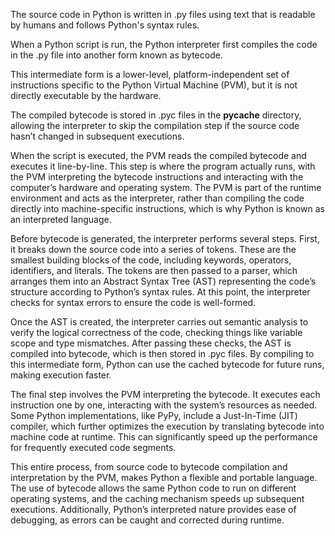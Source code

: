 The source code in Python is written in .py files using text that is readable by humans 
and follows Python's syntax rules. 

When a Python script is run, the Python interpreter first compiles the code in the .py file 
into another form known as bytecode. 

This intermediate form is a lower-level, platform-independent set of instructions specific to 
the Python Virtual Machine (PVM), but it is not directly executable by the hardware. 

The compiled bytecode is stored in .pyc files in the __pycache__ directory, allowing the interpreter 
to skip the compilation step if the source code hasn’t changed in subsequent executions.

When the script is executed, the PVM reads the compiled bytecode and executes it line-by-line. 
This step is where the program actually runs, with the PVM interpreting the bytecode instructions 
and interacting with the computer’s hardware and operating system. The PVM is part of the runtime 
environment and acts as the interpreter, rather than compiling the code directly into machine-specific instructions, 
which is why Python is known as an interpreted language.

Before bytecode is generated, the interpreter performs several steps. 
First, it breaks down the source code into a series of tokens. 
These are the smallest building blocks of the code, including keywords, operators, identifiers, and literals. 
The tokens are then passed to a parser, which arranges them into an Abstract Syntax Tree (AST) representing the 
code’s structure according to Python’s syntax rules. At this point, the interpreter checks for syntax errors to 
ensure the code is well-formed.

Once the AST is created, the interpreter carries out semantic analysis to verify the logical correctness of the code, 
checking things like variable scope and type mismatches. After passing these checks, the AST is compiled into bytecode, 
which is then stored in .pyc files. By compiling to this intermediate form, Python can use the cached bytecode for 
future runs, making execution faster.

The final step involves the PVM interpreting the bytecode. 
It executes each instruction one by one, interacting with the system’s resources as needed. 
Some Python implementations, like PyPy, include a Just-In-Time (JIT) compiler, which further optimizes the 
execution by translating bytecode into machine code at runtime. This can significantly speed up the performance 
for frequently executed code segments.

This entire process, from source code to bytecode compilation and interpretation by the PVM, 
makes Python a flexible and portable language. The use of bytecode allows the same Python code to run on different 
operating systems, and the caching mechanism speeds up subsequent executions. Additionally, Python’s interpreted 
nature provides ease of debugging, as errors can be caught and corrected during runtime.